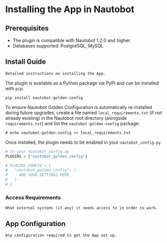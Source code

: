# Installing the App in Nautobot

## Prerequisites

- The plugin is compatible with Nautobot 1.2.0 and higher.
- Databases supported: PostgreSQL, MySQL

## Install Guide

```{admonition} Developer Note - Remove Me!
Detailed instructions on installing the App.
```

The plugin is available as a Python package via PyPI and can be installed with `pip`:

```shell
pip install nautobot-golden-config
```

To ensure Nautobot Golden Configuration is automatically re-installed during future upgrades, create a file named `local_requirements.txt` (if not already existing) in the Nautobot root directory (alongside `requirements.txt`) and list the `nautobot-golden-config` package:

```no-highlight
# echo nautobot-golden-config >> local_requirements.txt
```

Once installed, the plugin needs to be enabled in your `nautobot_config.py`

```python
# In your nautobot_config.py
PLUGINS = ["nautobot_golden_config"]

# PLUGINS_CONFIG = {
#   "nautobot_golden_config": {
#     ADD YOUR SETTINGS HERE
#   }
# }
```

### Access Requirements

```{admonition} Developer Note - Remove Me!
What external systems (if any) it needs access to in order to work.
```

## App Configuration

```{admonition} Developer Note - Remove Me!
Any configuration required to get the App set up.
```
